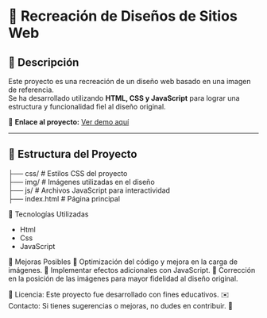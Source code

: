 # 🎨 Recreación de Diseños de Sitios Web  

## 📌 Descripción  
Este proyecto es una recreación de un diseño web basado en una imagen de referencia.  
Se ha desarrollado utilizando **HTML, CSS y JavaScript** para lograr una estructura y funcionalidad fiel al diseño original.  

🔗 **Enlace al proyecto:** [Ver demo aquí](https://jerycoopv.github.io/Practica1/)  

---

## 📂 Estructura del Proyecto  
├── css/        # Estilos CSS del proyecto  
├── img/        # Imágenes utilizadas en el diseño  
├── js/         # Archivos JavaScript para interactividad  
├── index.html  # Página principal  


🚀 Tecnologías Utilizadas
- Html
- Css
- JavaScript

📌 Mejoras Posibles
🔹 Optimización del código y mejora en la carga de imágenes.
🔹 Implementar efectos adicionales con JavaScript.
🔹 Corrección en la posición de las imágenes para mayor fidelidad al diseño original.

📜 Licencia: Este proyecto fue desarrollado con fines educativos.
✉️ Contacto: Si tienes sugerencias o mejoras, no dudes en contribuir. 🚀
